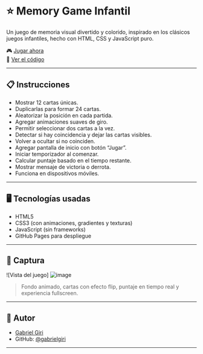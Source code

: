 # ⭐ Memory Game Infantil


Un juego de memoria visual divertido y colorido, inspirado en los clásicos juegos infantiles, hecho con HTML, CSS y JavaScript puro.

🎮 [Jugar ahora](https://gabrielgiri.github.io/memotest)  
📖 [Ver el código](https://github.com/gabrielgiri/memotest)

---

## 📋 Instrucciones

- Mostrar 12 cartas únicas.
- Duplicarlas para formar 24 cartas.
- Aleatorizar la posición en cada partida.
- Agregar animaciones suaves de giro.
- Permitir seleccionar dos cartas a la vez.
- Detectar si hay coincidencia y dejar las cartas visibles.
- Volver a ocultar si no coinciden.
- Agregar pantalla de inicio con botón “Jugar”.
- Iniciar temporizador al comenzar.
- Calcular puntaje basado en el tiempo restante.
- Mostrar mensaje de victoria o derrota.
- Funciona en dispositivos móviles.

---

## 🖥️ Tecnologías usadas

- HTML5
- CSS3 (con animaciones, gradientes y texturas)
- JavaScript (sin frameworks)
- GitHub Pages para despliegue

---

## 📸 Captura

![Vista del juego]
![image](https://github.com/user-attachments/assets/75dbc744-8393-4467-ab61-e8a7689b58f0)


> Fondo animado, cartas con efecto flip, puntaje en tiempo real y experiencia fullscreen.

---

## 👤 Autor

- [Gabriel Giri](https://www.gabrielgiri.com.ar)
- GitHub: [@gabrielgiri](https://github.com/gabrielgiri)

---



